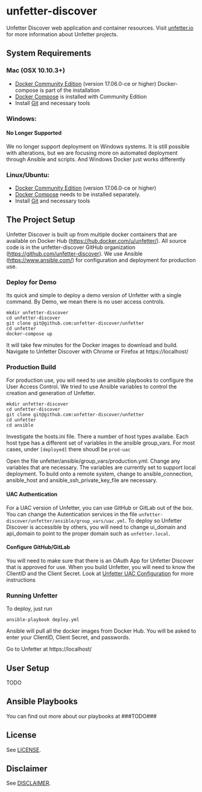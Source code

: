 # unfetter-discover

Unfetter Discover web application and container resources. Visit
[unfetter.io](http://unfetter.io) for more information about Unfetter projects.

## System Requirements
### Mac (OSX 10.10.3+)
* [Docker Community Edition](https://www.docker.com) (version 17.06.0-ce or higher)
Docker-compose is part of the installation
* [Docker Compose](https://www.docker.com/products/docker-compose) is installed with Community Edition
* Install [Git](https://git-scm.com/download/mac) and necessary tools

### Windows:
#### No Longer Supported
We no longer support deployment on Windows systems.  It is still possible with alterations, but we are focusing more on automated deployment through Ansible and scripts.  And Windows Docker just works differently

### Linux/Ubuntu:
* [Docker Community Edition](https://www.docker.com) (version 17.06.0-ce or higher)
* [Docker Compose](https://docs.docker.com/compose/install) needs to be installed separately.
* Install [Git](https://git-scm.com/download/mac) and necessary tools

## The Project Setup
Unfetter Discover is built up from multiple docker containers that are available on Docker Hub (https://hub.docker.com/u/unfetter/).  All source code is in the unfetter-discover GitHub organization (https://github.com/unfetter-discover).  We use Ansible (https://www.ansible.com/) for 
configuration and deployment for production use.

### Deploy for Demo
Its quick and simple to deploy a demo version of Unfetter with a single command.  By Demo, we mean there is no user access controls.


```
mkdir unfetter-discover
cd unfetter-discover
git clone git@github.com:unfetter-discover/unfetter
cd unfetter
docker-compose up
```

It will take few minutes for the Docker images to download and build.  Navigate to Unfetter Discover with Chrome or Firefox at https://localhost/

### Production Build
For production use, you will need to use ansible playbooks to configure the User Access Control.  We tried to use Ansible variables to control the creation and generation
of Unfetter.

```
mkdir unfetter-discover
cd unfetter-discover
git clone git@github.com:unfetter-discover/unfetter
cd unfetter
cd ansible
```

Investigate the hosts.ini file.  There a number of host types availabe.  Each host type has a different set of variables in the ansible group_vars.  For most cases, under ```[deployed]``` there shoudl be ```prod-uac```

Open the file unfetter/ansible/group_vars/production.yml.  Change any variables that are necessary.  The variables are currently set to support local deployment.  To build onto a remote system, change to ansible_connection, ansible_host and ansible_ssh_private_key_file are necessary.   


#### UAC Authentication
For a UAC version of Unfetter, you can use GitHub or GitLab out of the box.  You can change the Autentication services in the file ```unfetter-discover/unfetter/ansible/group_vars/uac.yml```.  To deploy so Unfetter Discover is accessible by others, you will need to change ui_domain and api_domain to point to the proper domain such as ```unfetter.local```.   

#### Configure GitHub/GitLab
You will need to make sure that there is an OAuth App for Unfetter Discover that is approved for use.  When you build Unfetter, you will
need to know the ClientID and the Client Secret.  Look at [Unfetter UAC Configuration](https://github.com/unfetter-discover/unfetter/wiki/GitHub-&-Gitlab-UAC-Configuration) for more instructions

### Running Unfetter
To deploy, just run
```
ansible-playbook deploy.yml
```

Ansible will pull all the docker images from Docker Hub.  You will be asked to enter your ClientID, Client Secret, and passwords.

Go to Unfetter at https://localhost/

## User Setup
TODO

## Ansible Playbooks
You can find out more about our playbooks at ###TODO###

## License

See [LICENSE](LICENSE.md).

## Disclaimer

See [DISCLAIMER](DISCLAIMER.md).
